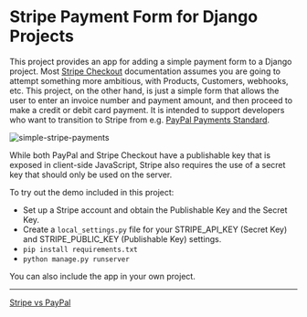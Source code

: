 # Stripe Payment Form for Django Projects

This project provides an app for adding a simple payment form to a Django project.
Most [Stripe Checkout](https://stripe.com) documentation assumes you are going to attempt something more ambitious, with Products, Customers, webhooks, etc.
This project, on the other hand, is just a simple form that allows the user to enter an invoice number and payment amount,
and then proceed to make a credit or debit card payment.
It is intended to support developers who want to transition to Stripe from
e.g. [PayPal Payments Standard](https://developer.paypal.com/docs/paypal-payments-standard/integration-guide/formbasics/).

![simple-stripe-payments](https://user-images.githubusercontent.com/2498876/115976160-e6d1a400-a51f-11eb-9a0e-ff5a03ec8c93.png)

While both PayPal and Stripe Checkout have a publishable key that is exposed in client-side JavaScript,
Stripe also requires the use of a secret key that should only be used on the server.

To try out the demo included in this project:
- Set up a Stripe account and obtain the Publishable Key and the Secret Key.
- Create a `local_settings.py` file for your STRIPE_API_KEY (Secret Key) and STRIPE_PUBLIC_KEY (Publishable Key) settings.
- `pip install requirements.txt`
- `python manage.py runserver`

You can also include the app in your own project.

----

[Stripe vs PayPal](https://www.appazur.com/en/2021/03/26/usa-payments-for-canadian/)
